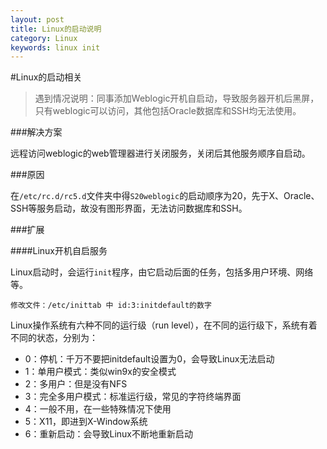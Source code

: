 ```yaml
---
layout: post
title: Linux的启动说明
category: Linux
keywords: linux init
---
```


#Linux的启动相关

>遇到情况说明：同事添加Weblogic开机自启动，导致服务器开机后黑屏，只有weblogic可以访问，其他包括Oracle数据库和SSH均无法使用。

###解决方案

远程访问weblogic的web管理器进行关闭服务，关闭后其他服务顺序自启动。

###原因

在`/etc/rc.d/rc5.d`文件夹中得`S20weblogic`的启动顺序为20，先于X、Oracle、SSH等服务启动，故没有图形界面，无法访问数据库和SSH。

###扩展

####Linux开机自启服务

Linux启动时，会运行`init`程序，由它启动后面的任务，包括多用户环境、网络等。

	修改文件：/etc/inittab 中 id:3:initdefault的数字

Linux操作系统有六种不同的运行级（run level），在不同的运行级下，系统有着不同的状态，分别为：

* 0：停机：千万不要把initdefault设置为0，会导致Linux无法启动
* 1：单用户模式：类似win9x的安全模式
* 2：多用户：但是没有NFS
* 3：完全多用户模式：标准运行级，常见的字符终端界面
* 4：一般不用，在一些特殊情况下使用
* 5：X11，即进到X-Window系统
* 6：重新启动：会导致Linux不断地重新启动